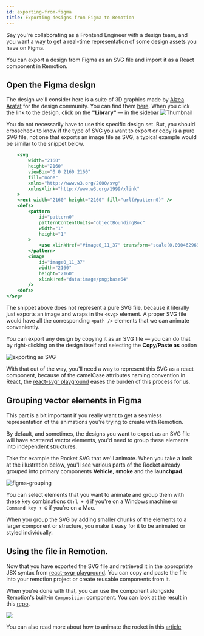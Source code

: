 ```yaml
---
id: exporting-from-figma
title: Exporting designs from Figma to Remotion
---
```


Say you're collaborating as a Frontend Engineer with a design team, and you want a way to get a real-time representation of some design assets you have on Figma.

You can export a design from Figma as an SVG file and import it as a React component in Remotion.

## Open the Figma design

The design we'll consider here is a suite of 3D graphics made by [Alzea Arafat](https://dribbble.com/alzea) for the design community. You can find them [here](<https://www.figma.com/file/VCoVolpndRmxkSd5AvctYZ/SALY---3D-Illustration-Pack-(Community)?node-id=7%3A4>). When you click the link to the design, click on the **"Library"** &mdash; in the sidebar
![Thumbnail](/img/export-figma/banner.png)

You do not necessarily have to use this specific design set. But, you should crosscheck to know if the type of SVG you want to export or copy is a pure SVG file, not one that exports an image file as SVG, a typical example would be similar to the snippet below.

```jsx
    <svg
        width="2160"
        height="2160"
        viewBox="0 0 2160 2160"
        fill="none"
        xmlns="http://www.w3.org/2000/svg"
        xmlnsXlink="http://www.w3.org/1999/xlink"
    >
    <rect width="2160" height="2160" fill="url(#pattern0)" />
    <defs>
        <pattern
            id="pattern0"
            patternContentUnits="objectBoundingBox"
            width="1"
            height="1"
        >
            <use xlinkHref="#image0_11_37" transform="scale(0.000462963)" />
        </pattern>
        <image
            id="image0_11_37"
            width="2160"
            height="2160"
            xlinkHref="data:image/png;base64"
        />
    <defs>
</svg>
```

The snippet above does not represent a pure SVG file, because it literally just exports an image and wraps in the `<svg>` element. A proper SVG file would have all the corresponding `<path />` elements that we can animate conveniently.

You can export any design by copying it as an SVG file &mdash; you can do that by right-clicking on the design itself and selecting the **Copy/Paste as** option

![exporting as SVG](/static/img/export-figma/copy-as-svg.png)

With that out of the way, you'll need a way to represent this SVG as a react component, because of the camelCase attributes naming convention in React, the [react-svgr playground](https://react-svgr.com/playground/) eases the burden of this process for us.

## Grouping vector elements in Figma

This part is a bit important if you really want to get a seamless representation of the animations you're trying to create with Remotion.

By default, and sometimes, the designs you want to export as an SVG file will have scattered vector elements, you'd need to group these elements into independent structures.

Take for example the Rocket SVG that we'll animate. When you take a look at the illustration below, you'll see various parts of the Rocket already grouped into primary components **Vehicle**, **smoke** and the **launchpad**.

![figma-grouping](/static/img/export-figma/figma-grouping.gif)

You can select elements that you want to animate and group them with these key combinations `Ctrl + G` if you're on a Windows machine or `Command key + G` if you're on a Mac.

When you group the SVG by adding smaller chunks of the elements to a larger component or structure, you make it easy for it to be animated or styled individually.

## Using the file in Remotion.

Now that you have exported the SVG file and retrieved it in the appropriate JSX syntax from [react-svgr playground](https://react-svgr.com/playground/). You can copy and paste the file into your remotion project or create reusable components from it.

When you're done with that, you can use the component alongside Remotion's built-in `Composition` component. You can look at the result in this [repo](https://github.com/kaf-lamed-beyt/remo-sample).

![](/static/img/export-figma/rocket.gif)

You can also read more about how to animate the rocket in this [article](https://meje.dev/blog/svg-animtion-with-remotion)

